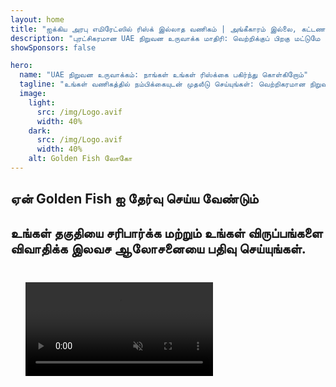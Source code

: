 ```yaml
---
layout: home
title: "ஐக்கிய அரபு எமிரேட்ஸில் ரிஸ்க் இல்லாத வணிகம் | அங்கீகாரம் இல்லை, கட்டணம் இல்லை"
description: "புரட்சிகரமான UAE நிறுவன உருவாக்க மாதிரி: வெற்றிக்குப் பிறகு மட்டுமே நீங்கள் பணம் செலுத்துகிறீர்கள். 90%+ வெற்றி விகிதத்துடன் ஒவ்வொரு நிலையிலும் நிபுணர் வழிகாட்டுதல்."
showSponsors: false

hero:
  name: "UAE நிறுவன உருவாக்கம்: நாங்கள் உங்கள் ரிஸ்க்கை பகிர்ந்து கொள்கிறோம்"
  tagline: "உங்கள் வணிகத்தில் நம்பிக்கையுடன் முதலீடு செய்யுங்கள்: வெற்றிகரமான நிறுவன பதிவுக்குப் பிறகு மட்டுமே நாங்கள் பணம் பெறுகிறோம். <span class='hl'>உங்கள் வெற்றியே எங்கள் ஒரே இலக்கு</span>."
  image:
    light:
      src: /img/Logo.avif
      width: 40%
    dark:
      src: /img/Logo.avif
      width: 40%
    alt: Golden Fish லோகோ
---
```


<FeatureBlock :card="{
  title: 'உங்கள் நன்மைகள் — எங்கள் பொறுப்பு',
  details: 'சாதகமான வணிகச் சூழலை நாடும் சர்வதேச தொழில்முனைவோர் மற்றும் முதலீட்டாளர்களுக்கு UAE பல நன்மைகளை வழங்குகிறது. \n\n* குறைந்த வரி விகிதங்கள்: வெறும் 9% கார்ப்பரேட் வரி மற்றும் 5% VAT, தனிநபர் வருமான வரி இல்லை\n* 100% வெளிநாட்டு உரிமை: உள்ளூர் பங்குதாரர்கள் இல்லாமல் உங்கள் நிறுவனத்தின் முழு கட்டுப்பாடு\n* நாணய கட்டுப்பாடுகள் இல்லை: தடையற்ற லாப திரும்பப்பெறுதல் மற்றும் நாணய பரிமாற்றம்\n\n[முழு பட்டியலைக் காட்டு](/uae-business/company-registration/benefits-problems#benefits-of-doing-business-in-the-uae)',
  link: '/uae-business/company-registration/benefits-problems#benefits-of-doing-business-in-the-uae',
  src: {
    light: '/img/iStock-2051326997.avif',
    dark: '/img/iStock-1448478309.jpg',
    width: '100%'
  },
  inversion: false
}" />

<FeatureBlock :card="{
  title: 'நாம் ஒன்றாக எதிர்கொள்ளும் சவால்கள்',
  details: 'UAE பல நன்மைகளை வழங்கினாலும், செயல்பாடுகளை நிறுவும்போது சாத்தியமான சவால்களை வணிகங்கள் அறிந்திருக்க வேண்டும். \n\n* சிக்கலான ஒழுங்குமுறை சூழல்: எமிரேட்கள் மற்றும் Free Zone களில் வெவ்வேறு விதிமுறைகள்\n* பொருளாதார அடிப்படை தேவைகள்: குறிப்பிட்ட செயல்பாடுகளுக்கு உள்ளூர் ஊழியர்கள் மற்றும் உடல் அலுவலக இடம் தேவை\n* அதிக ஆரம்ப செலவுகள்: பதிவு கட்டணங்கள், ஆவணங்கள் மற்றும் கட்டாய அலுவலக வாடகை\n\n[முழு பட்டியலைக் காட்டு](/uae-business/company-registration/benefits-problems#disadvantages-of-doing-business-in-the-uae)',
  link: '/uae-business/company-registration/benefits-problems#disadvantages-of-doing-business-in-the-uae',
  src: {
    light: '/img/iStock-1299393716.avif',
    dark: '/img/iStock-2149731304.avif',
    width: '100%'
  },
  inversion: true
}" />

<FeatureBlock :card="{
  title: 'முழு ஆதரவு: படிப்படியாக உங்களுடன்',
  details: '**Free Zone, Offshore, Mainland, Branch** ஆகியவற்றில் நிறுவனங்களை அமைப்பதற்கான முழுமையான வழிகாட்டி. \n\n* Free Zones மற்றும் Mainland இல் 100% வெளிநாட்டு உரிமை கிடைக்கும்\n* குறைந்த வரி விகிதங்கள் - 9% கார்ப்பரேட் வரி மட்டுமே\n* நாணய கட்டுப்பாடுகள் இல்லை - எளிதான மூலதன திரும்பப்பெறுதல்\n\n[மேலும் அறிக](/uae-business/company-registration/overview)',
  link: '/uae-business/company-registration/overview',
  src: {
    light: '/video/iStock-1204982076.mp4',
    dark: '/video/iStock-1269162753.mp4',
    width: '100%'
  },
  inversion: false
}" />

<FeatureCards :features="[
  {
    title: 'வங்கி கணக்கு திறத்தல்',
    details: 'UAE இன் நம்பகமான வங்கிகளுடன் வணிக அல்லது தனிப்பட்ட **வங்கி கணக்குகளை** எளிதாகத் திறக்கவும்.',
    items: [
      'அரசு அங்கீகாரங்களுக்கான முழு PRO சேவைகள்',
      'முழுமையான வங்கி தொகுப்பு அமைப்பு',
      '96% வெற்றி விகிதம்'
    ],
    linkText: 'மேலும் அறிக',
    link: '/uae-business/offer/banking/',
    icon: {
      light: '/img/iStock-2153786564.avif',
      dark: '/img/iStock-2166793628.avif',
      alt: 'வங்கி சேவைகள்'
    }
  },
  {
    title: 'Golden Visa & குடியிருப்பு',
    details: 'தடையற்ற விண்ணப்ப செயல்முறையுடன் நீண்டகால குடியிருப்புக்கான UAE **Golden Visa** ஐப் பெறுங்கள்.',
    items: [
      '**ஒவ்வொரு 6 மாதங்களுக்கும் UAE க்குள் நுழைய வேண்டிய அவசியம் இல்லை**',
      'தகுதி நிபந்தனைகளை பராமரிக்கும்போது புதுப்பிப்பு விருப்பத்துடன் 10 ஆண்டுகள் செல்லுபடியாகும்',
      '92% வெற்றி விகிதம்'
    ],
    linkText: 'மேலும் அறிக',
    link: '/uae-business/offer/golden-visa/',
    icon: {
      light: '/img/iStock-1312241253.avif',
      dark: '/img/ILONMASKID.webp',
      alt: 'விசா சேவைகள்'
    }
  },
  {
    title: 'எங்கள் கார்ப்பரேட் சேவைகளை மேலும் ஆராயுங்கள்',
    details: '',
    items: [],
    linkText: 'மேலும் அறிக',
    link: '/uae-business/company-registration/insights/incorporation-steps',
    icon: {
      light: '/img/iStock-473502112.avif',
      dark: '/img/iStock-1160827423.avif',
      alt: 'கூடுதல் சேவைகள்'
    }
  }
]" />

## ஏன் Golden Fish ஐ தேர்வு செய்ய வேண்டும்

<BenefitsList :features="[
  {
    icon: '🏢',
    title: 'உள்ளூர் UAE நிபுணத்துவம்',
    text: 'துபாயில் உள்ள அர்ப்பணிப்பு நிபுணர்கள் செயல்முறையின் ஒவ்வொரு படியிலும் நிபுணத்துவ வழிகாட்டுதலை வழங்குகிறார்கள்.'
  },
  {
    icon: '📊',
    title: 'நிரூபிக்கப்பட்ட வெற்றி விகிதம்',
    text: 'எங்களின் பிரீமியம் செயலாக்கத்தின் மூலம் நூற்றுக்கணக்கான விசாக்கள், வங்கி கணக்குகள் மற்றும் நிறுவன பதிவுகளுடன் 90% க்கும் மேல் ஒப்புதல் விகிதம்.'
  },
  {
    icon: '💸',
    title: '**வெற்றி-அடிப்படையிலான கட்டணங்கள்**',
    text: '[ஒப்புதலுக்குப் பிறகு மட்டுமே செலுத்துங்கள்](/uae-business/benefits/success-based-fees). மறைக்கப்பட்ட செலவுகள் இல்லாமல் முழுமையான வெளிப்படைத்தன்மை.'
  },
]" />

## உங்கள் தகுதியை சரிபார்க்க மற்றும் உங்கள் விருப்பங்களை விவாதிக்க இலவச ஆலோசனையை பதிவு செய்யுங்கள்.

<video  autoplay muted playsinline style="padding: 24px" >
  <source src="/img/iStock-2185906461.mp4" type="video/mp4">
</video>

<ContactFormModalNav buttonText="நிபுணருடன் பேசுங்கள்" formStyle="display: block; margin: 1rem auto;"/>

<!-- <ImageGrid :images="[
  { src: '/img/ILONMASKID.webp', href: './immigration.md', alt: 'UAE குடியேற்றம்' },
  { src: '/img/ILONMASKID.webp', href: './immigration.md', alt: 'UAE குடியேற்றம்' },
]"/> -->